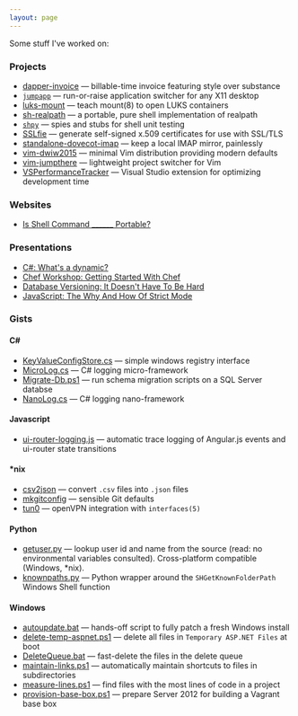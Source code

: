 ```yaml
---
layout: page
---
```


Some stuff I've worked on:

### Projects

- [dapper-invoice](https://github.com/mkropat/dapper-invoice) — billable-time invoice featuring style over substance
- [`jumpapp`](https://github.com/mkropat/jumpapp) — run-or-raise application switcher for any X11 desktop
- [luks-mount](https://github.com/mkropat/luks-mount) — teach mount(8) to open LUKS containers
- [sh-realpath](https://github.com/mkropat/sh-realpath) — a portable, pure shell implementation of realpath
- [`shpy`](https://github.com/mkropat/shpy) — spies and stubs for shell unit testing
- [SSLfie](https://github.com/mkropat/sslfie) — generate self-signed x.509 certificates for use with SSL/TLS
- [standalone-dovecot-imap](https://github.com/mkropat/standalone-dovecot-imap) — keep a local IMAP mirror, painlessly
- [vim-dwiw2015](https://github.com/mkropat/vim-dwiw2015) — minimal Vim distribution providing modern defaults
- [vim-jumpthere](https://github.com/mkropat/vim-jumpthere) — lightweight project switcher for Vim
- [VSPerformanceTracker](https://github.com/mkropat/VSPerformanceTracker) — Visual Studio extension for optimizing development time

### Websites

- [Is Shell Command ______ Portable?](http://www.codetinkerer.com/is-shell-portable/)

### Presentations

- [C#: What's a dynamic?](https://www.codetinkerer.com/presentation-whats-a-dynamic/)
- [Chef Workshop: Getting Started With Chef](http://www.codetinkerer.com/presentation-chef-workshop/)
- [Database Versioning: It Doesn't Have To Be Hard](http://www.codetinkerer.com/presentation-db-versioning/)
- [JavaScript: The Why And How Of Strict Mode](http://www.codetinkerer.com/presentation-js-strict-mode/)

### Gists

<h4>C#</h4>

- [KeyValueConfigStore.cs](https://gist.github.com/mkropat/abf0f1235f0c76034733) — simple windows registry interface
- [MicroLog.cs](https://gist.github.com/mkropat/efa2b76272f900774f27) — C# logging micro-framework
- [Migrate-Db.ps1](https://gist.github.com/mkropat/1ba7ffd1d14f55f63fb3) — run schema migration scripts on a SQL Server databse
- [NanoLog.cs](https://gist.github.com/mkropat/8111690ee4b6fce62620) — C# logging nano-framework

#### Javascript

- [ui-router-logging.js](https://gist.github.com/mkropat/6de4e1dc3a9577789917) — automatic trace logging of Angular.js events and ui-router state transitions

#### *nix

- [csv2json](https://gist.github.com/mkropat/1fdde16aafe3b769bd1b) — convert `.csv` files into `.json` files
- [mkgitconfig](https://gist.github.com/mkropat/473c5515477e2eb7e008) — sensible Git defaults
- [tun0](https://gist.github.com/mkropat/5b3031fbc35f464ebea8) — openVPN integration with `interfaces(5)`

#### Python

- [getuser.py](https://gist.github.com/mkropat/7559409) — lookup user id and name from the source (read: no environmental variables consulted). Cross-platform compatible (Windows, *nix).
- [knownpaths.py](https://gist.github.com/mkropat/7550097) — Python wrapper around the `SHGetKnownFolderPath` Windows Shell function

#### Windows

- [autoupdate.bat](https://gist.github.com/mkropat/d0f6135d1e754a16b980) — hands-off script to fully patch a fresh Windows install
- [delete-temp-aspnet.ps1](https://gist.github.com/mkropat/8eaf13fb3dc76f4b7626) — delete all files in `Temporary ASP.NET Files` at boot
- [DeleteQueue.bat](https://gist.github.com/mkropat/8d385f15936876ac151d) — fast-delete the files in the delete queue
- [maintain-links.ps1](https://gist.github.com/mkropat/fa0bc9179c0610b84543) — automatically maintain shortcuts to files in subdirectories
- [measure-lines.ps1](https://gist.github.com/mkropat/c7741d92fb3ab580f332) — find files with the most lines of code in a project
- [provision-base-box.ps1](https://gist.github.com/mkropat/0aa2b45503bcc9fc4b6f) — prepare Server 2012 for building a Vagrant base box
